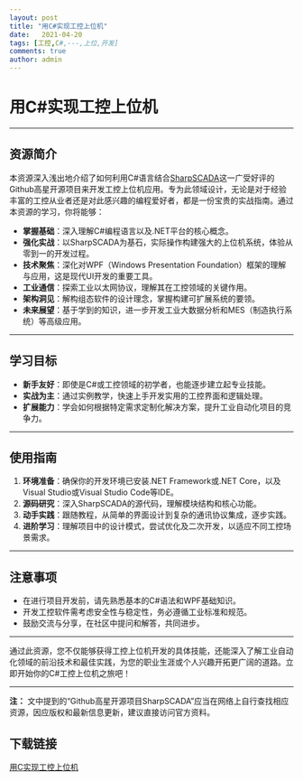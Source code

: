 ```yaml
---
layout: post
title: "用C#实现工控上位机"
date:   2021-04-20
tags: [工控,C#,---,上位,开发]
comments: true
author: admin
---
```

# 用C#实现工控上位机

---

## 资源简介

本资源深入浅出地介绍了如何利用C#语言结合[SharpSCADA](注：本文档原要求不包含链接，此处提及作为说明)这一广受好评的Github高星开源项目来开发工控上位机应用。专为此领域设计，无论是对于经验丰富的工控从业者还是对此感兴趣的编程爱好者，都是一份宝贵的实战指南。通过本资源的学习，你将能够：

- **掌握基础**：深入理解C#编程语言以及.NET平台的核心概念。
- **强化实战**：以SharpSCADA为基石，实际操作构建强大的上位机系统，体验从零到一的开发过程。
- **技术聚焦**：深化对WPF（Windows Presentation Foundation）框架的理解与应用，这是现代UI开发的重要工具。
- **工业通信**：探索工业以太网协议，理解其在工控领域的关键作用。
- **架构洞见**：解构组态软件的设计理念，掌握构建可扩展系统的要领。
- **未来展望**：基于学到的知识，进一步开发工业大数据分析和MES（制造执行系统）等高级应用。

---

## 学习目标

- **新手友好**：即使是C#或工控领域的初学者，也能逐步建立起专业技能。
- **实战为主**：通过实例教学，快速上手开发实用的工控界面和逻辑处理。
- **扩展能力**：学会如何根据特定需求定制化解决方案，提升工业自动化项目的竞争力。

---

## 使用指南

1. **环境准备**：确保你的开发环境已安装.NET Framework或.NET Core，以及Visual Studio或Visual Studio Code等IDE。
2. **源码研究**：深入SharpSCADA的源代码，理解模块结构和核心功能。
3. **动手实践**：跟随教程，从简单的界面设计到复杂的通讯协议集成，逐步实践。
4. **进阶学习**：理解项目中的设计模式，尝试优化及二次开发，以适应不同工控场景需求。

---

## 注意事项

- 在进行项目开发前，请先熟悉基本的C#语法和WPF基础知识。
- 开发工控软件需考虑安全性与稳定性，务必遵循工业标准和规范。
- 鼓励交流与分享，在社区中提问和解答，共同进步。

---

通过此资源，您不仅能够获得工控上位机开发的具体技能，还能深入了解工业自动化领域的前沿技术和最佳实践，为您的职业生涯或个人兴趣开拓更广阔的道路。立即开始你的C#工控上位机之旅吧！

---

**注：** 文中提到的“Github高星开源项目SharpSCADA”应当在网络上自行查找相应资源，因应版权和最新信息更新，建议直接访问官方资料。

## 下载链接

[用C实现工控上位机](https://pan.quark.cn/s/5bf09d4262b6)